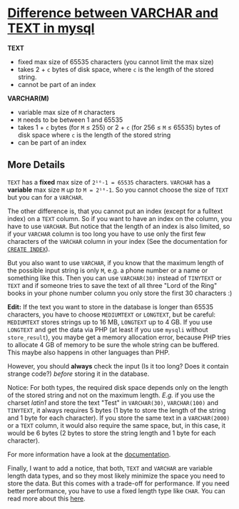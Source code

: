 # [Difference between VARCHAR and TEXT in mysql](https://stackoverflow.com/questions/25300821/difference-between-varchar-and-text-in-mysql)

**TEXT**

- fixed max size of 65535 characters (you cannot limit the max size)
- takes 2 + `c` bytes of disk space, where `c` is the length of the stored string.
- cannot be part of an index

**VARCHAR(M)**

- variable max size of `M` characters
- `M` needs to be between 1 and 65535
- takes 1 + `c` bytes (for `M` ≤ 255) or 2 + `c` (for 256 ≤ `M` ≤ 65535) bytes of disk space where `c` is the length of the stored string
- can be part of an index

## More Details

`TEXT` has a **fixed** max size of `2¹⁶-1 = 65535` characters.
 `VARCHAR` has a **variable** max size `M` *up to* `M = 2¹⁶-1`.
 So you cannot choose the size of `TEXT` but you can for a `VARCHAR`.

The other difference is, that you cannot put an index (except for a fulltext index) on a `TEXT` column.
 So if you want to have an index on the column, you have to use `VARCHAR`. But notice that the length of an index is also limited, so if your `VARCHAR` column is too long you have to use only the first few characters of the `VARCHAR` column in your index (See the documentation for [`CREATE INDEX`](https://dev.mysql.com/doc/refman/5.7/en/create-index.html)).

But you also want to use `VARCHAR`, if you know that the maximum length of the possible input string is only `M`, e.g. a phone number or a name or something like this. Then you can use `VARCHAR(30)` instead of `TINYTEXT` or `TEXT`  and if someone tries to save the text of all three "Lord of the Ring"  books in your phone number column you only store the first 30 characters  :)

**Edit:** If the text you want to store in the database is longer than 65535 characters, you have to choose `MEDIUMTEXT` or `LONGTEXT`, but be careful: `MEDIUMTEXT` stores strings up to 16 MB, `LONGTEXT` up to 4 GB. If you use `LONGTEXT` and get the data via PHP (at least if you use `mysqli` without `store_result`),  you maybe get a memory allocation error, because PHP tries to allocate 4  GB of memory to be sure the whole string can be buffered. This maybe  also happens in other languages than PHP.

However, you should **always** check the input (Is it too long? Does it contain strange code?) *before* storing it in the database.

Notice: For both types, the required disk space depends only on the length of the stored string and not on the maximum length.
 *E.g.* if you use the charset *latin1* and store the text "Test" in `VARCHAR(30)`, `VARCHAR(100)` and `TINYTEXT`,  it always requires 5 bytes (1 byte to store the length of the string  and 1 byte for each character). If you store the same text in a `VARCHAR(2000)` or a `TEXT`  column, it would also require the same space, but, in this case, it  would be 6 bytes (2 bytes to store the string length and 1 byte for each  character).

For more information have a look at the [documentation](https://dev.mysql.com/doc/refman/5.7/en/blob.html).

Finally, I want to add a notice, that both, `TEXT` and `VARCHAR`  are variable length data types, and so they most likely minimize the  space you need to store the data. But this comes with a trade-off for  performance. If you need better performance, you have to use a fixed  length type like `CHAR`. You can read more about this [here](https://dba.stackexchange.com/a/2643/46158).